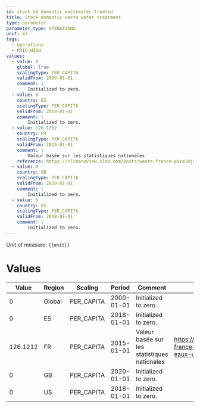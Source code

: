 ```yaml
---
id: stock_m3_domestic_wastewater_treated
title: Stock domestic waste water treatment
type: parameter
parameter_type: OPERATIONS
unit: m3
tags:
  - operations
  - PRIO_HIGH
values:
  - value: 0
    global: True
    scalingType: PER_CAPITA
    validFrom: 2000-01-01
    comment: |
        Initialized to zero.
  - value: 0
    country: ES
    scalingType: PER_CAPITA
    validFrom: 2018-01-01
    comment: |
        Initialized to zero.
  - value: 126.1212
    country: FR
    scalingType: PER_CAPITA
    validFrom: 2015-01-01
    comment: |
        Valeur basée sur les statistiques nationales
    reference: https://climateview.slab.com/posts/waste-france-pixaibja#hi3cz-traitement-des-eaux-usees
  - value: 0
    country: GB
    scalingType: PER_CAPITA
    validFrom: 2020-01-01
    comment: |
        Initialized to zero.
  - value: 0
    country: US
    scalingType: PER_CAPITA
    validFrom: 2018-01-01
    comment: |
        Initialized to zero.
---
```



Unit of measure: `{{unit}}`


# Values


| Value | Region | Scaling | Period | Comment | Reference |
|-------|--------|---------|--------|---------|-----------|
| 0 | Global | PER_CAPITA | 2000-01-01 | Initialized to zero. |  |
| 0 | ES | PER_CAPITA | 2018-01-01 | Initialized to zero. |  |
| 126.1212 | FR | PER_CAPITA | 2015-01-01 | Valeur basée sur les statistiques nationales | https://climateview.slab.com/posts/waste-france-pixaibja#hi3cz-traitement-des-eaux-usees |
| 0 | GB | PER_CAPITA | 2020-01-01 | Initialized to zero. |  |
| 0 | US | PER_CAPITA | 2018-01-01 | Initialized to zero. |  |


